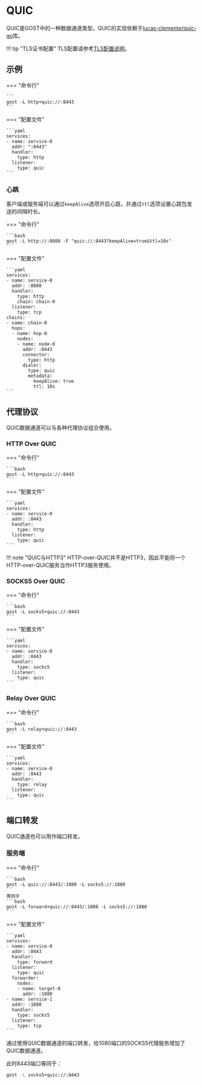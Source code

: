 # QUIC

QUIC是GOST中的一种数据通道类型。QUIC的实现依赖于[lucas-clemente/quic-go](https://pkg.go.dev/github.com/lucas-clemente/quic-go)库。

!!! tip "TLS证书配置"
    TLS配置请参考[TLS配置说明](/tutorials/tls/)。

## 示例

=== "命令行"

    ```
	gost -L http+quic://:8443
	```

=== "配置文件"

    ```yaml
	services:
	- name: service-0
	  addr: ":8443"
	  handler:
		type: http
	  listener:
		type: quic
	```

### 心跳

客户端或服务端可以通过`keepAlive`选项开启心跳，并通过`ttl`选项设置心跳包发送的间隔时长。

=== "命令行"

    ```bash
    gost -L http://:8080 -F "quic://:8443?keepAlive=true&ttl=10s"
    ```

=== "配置文件"

    ```yaml
    services:
    - name: service-0
      addr: :8080
      handler:
        type: http
        chain: chain-0
      listener:
        type: tcp
    chains:
    - name: chain-0
      hops:
      - name: hop-0
        nodes:
        - name: node-0
          addr: :8443
          connector:
            type: http
          dialer:
            type: quic
            metadata:
              keepAlive: true
              ttl: 10s
    ```

## 代理协议

QUIC数据通道可以与各种代理协议组合使用。

### HTTP Over QUIC

=== "命令行"

    ```bash
    gost -L http+quic://:8443
    ```

=== "配置文件"

    ```yaml
    services:
    - name: service-0
      addr: :8443
      handler:
        type: http
      listener:
        type: quic
    ```

!!! note "QUIC与HTTP3"
    HTTP-over-QUIC并不是HTTP3，因此不能将一个HTTP-over-QUIC服务当作HTTP3服务使用。

### SOCKS5 Over QUIC

=== "命令行"

    ```bash
    gost -L socks5+quic://:8443
    ```

=== "配置文件"

    ```yaml
    services:
    - name: service-0
      addr: :8443
      handler:
        type: socks5
      listener:
        type: quic
    ```

### Relay Over QUIC

=== "命令行"

    ```bash
    gost -L relay+quic://:8443
    ```

=== "配置文件"

    ```yaml
    services:
    - name: service-0
      addr: :8443
      handler:
        type: relay
      listener:
        type: quic
    ```

## 端口转发

QUIC通道也可以用作端口转发。

### 服务端

=== "命令行"

    ```bash
    gost -L quic://:8443/:1080 -L socks5://:1080
    ```
    等同于
    ```bash
    gost -L forward+quic://:8443/:1080 -L socks5://:1080
    ```

=== "配置文件"

    ```yaml
    services:
    - name: service-0
      addr: :8443
      handler:
        type: forward
      listener:
        type: quic
      forwarder:
        nodes:
        - name: target-0
          addr: :1080
    - name: service-1
      addr: :1080
      handler:
        type: socks5
      listener:
        type: tcp
    ```

通过使用QUIC数据通道的端口转发，给1080端口的SOCKS5代理服务增加了QUIC数据通道。

此时8443端口等同于：

```bash
gost -L socks5+quic://:8443
```
